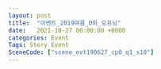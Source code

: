 ```yaml
---
layout: post
title:  "이벤트_2019여름_0화_오프닝"
date:   2021-10-27 00:00:00 +0000
categories: Event
Tags: Story Event
SceneCode: ["scene_evt190627_cp0_q1_s10"]
---
```

